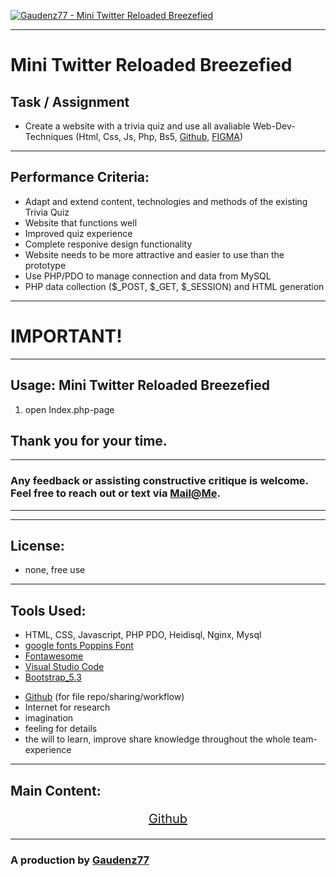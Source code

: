 
[![Gaudenz77 - Mini Twitter Reloaded Breezefied](https://img.shields.io/static/v1?label=Gaudenz77&message=Mini+Twitter+Reloaded+Breezefied&color=%23087990&style=for-the-badge&logo=laravel)](https://github.com/Gaudenz77/Mini_Twitter_Reloaded_Breezefied)

---
# Mini Twitter Reloaded Breezefied
## Task / Assignment 
* Create a website with a trivia quiz and use all avaliable Web-Dev-Techniques (Html, Css, Js, Php, Bs5, [Github](https://github.com/Gaudenz77/Mini_Twitter_Reloaded_Breezefied), [FIGMA](https://www.figma.com/file/WvnuFdc8VXnEzWyWyrSheU/winxReloaded?node-id=0%3A1&t=2ecVyyduPw9fGSsu-1))
----


## Performance Criteria:
<ul>
<li>Adapt and extend content, technologies and methods of the existing Trivia Quiz</li>
<li>Website that functions well</li>
<li>Improved quiz experience</li>
<li>Complete responive design functionality</li>
<li>Website needs to be more attractive and easier to use than the prototype</li>
<li>Use PHP/PDO to manage connection and data from MySQL</li>
<li>PHP data collection ($_POST, $_GET, $_SESSION) and HTML generation</li>
</ul>

----
# IMPORTANT!

------------------------------

## Usage: Mini Twitter Reloaded Breezefied
<ol>
<li>open Index.php-page</li>

</ol>

## Thank you for your time.
---
### Any feedback or assisting constructive critique is welcome.<br> Feel free to reach out or text via [Mail@Me](mailto:gaudenzraiber@yahoo.de).
----
----
## License:
* none, free use
----
## Tools Used:
* HTML, CSS, Javascript, PHP PDO, Heidisql, Nginx, Mysql
* [google fonts Poppins Font](https://fonts.google.com/specimen/Poppins)
* [Fontawesome](https://fontawesome.com/)
* [Visual Studio Code](https://code.visualstudio.com/)
* [Bootstrap_5.3](https://getbootstrap.com/docs/5.3/getting-started/introduction/)
<!-- * [AOS-Animate On Scroll](https://michalsnik.github.io/aos/) -->
<!-- * [Animate.css](https://animate.style/) -->
* [Github](https://github.com/Gaudenz77/Mini_Twitter_Reloaded_Breezefied) (for file repo/sharing/workflow)
* Internet for research
* imagination 
* feeling for details
* the will to learn, improve share knowledge throughout the whole team-experience
----
## Main Content:
<div style="text-align:center; font-size:20px">

[Github](https://github.com/Gaudenz77/Mini_Twitter_Reloaded_Breezefied)<br>
</div>

----
### A production by [Gaudenz77](https://github.com/Gaudenz77/Mini_Twitter_Reloaded_Breezefied) 